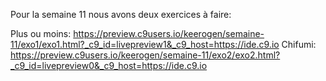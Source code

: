 Pour la semaine 11 nous avons deux exercices à faire:

Plus ou moins: https://preview.c9users.io/keerogen/semaine-11/exo1/exo1.html?_c9_id=livepreview1&_c9_host=https://ide.c9.io
Chifumi: https://preview.c9users.io/keerogen/semaine-11/exo2/exo2.html?_c9_id=livepreview0&_c9_host=https://ide.c9.io
